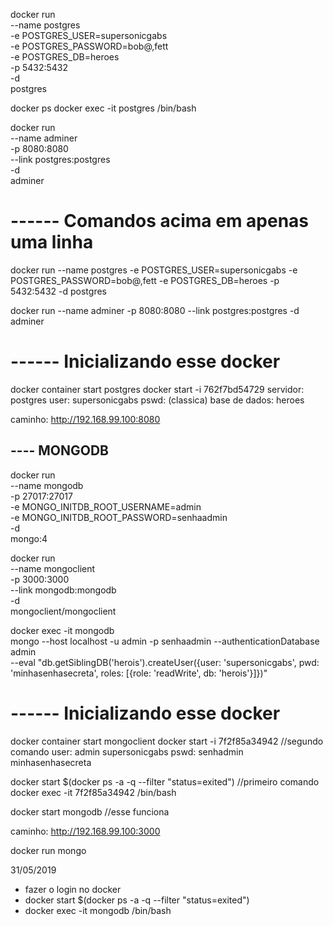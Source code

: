 docker run \
    --name postgres \
    -e POSTGRES_USER=supersonicgabs \
    -e POSTGRES_PASSWORD=bob@,fett \
    -e POSTGRES_DB=heroes \
    -p 5432:5432 \
    -d \
    postgres

docker ps
docker exec -it postgres /bin/bash    

docker run \
    --name adminer \
    -p 8080:8080 \
    --link postgres:postgres \
    -d \
    adminer

# ------ Comandos acima em apenas uma linha
docker run --name postgres -e POSTGRES_USER=supersonicgabs -e POSTGRES_PASSWORD=bob@,fett -e POSTGRES_DB=heroes -p 5432:5432 -d postgres

docker run --name adminer -p 8080:8080 --link postgres:postgres -d adminer    

# ------ Inicializando esse docker
docker container start postgres
docker start -i 762f7bd54729
servidor: postgres
user: supersonicgabs
pswd: (classica)
base de dados: heroes

caminho: http://192.168.99.100:8080

## ---- MONGODB
docker run \
    --name mongodb \
    -p 27017:27017 \
    -e MONGO_INITDB_ROOT_USERNAME=admin \
    -e MONGO_INITDB_ROOT_PASSWORD=senhaadmin \
    -d \
    mongo:4

docker run \
    --name mongoclient \
    -p 3000:3000 \
    --link mongodb:mongodb \
    -d \
    mongoclient/mongoclient

docker exec -it mongodb \
    mongo --host localhost -u admin -p senhaadmin --authenticationDatabase admin \
    --eval "db.getSiblingDB('herois').createUser({user: 'supersonicgabs', pwd: 'minhasenhasecreta', roles: [{role: 'readWrite', db: 'herois'}]})"

# ------ Inicializando esse docker
docker container start mongoclient
docker start -i 7f2f85a34942 //segundo comando
user: admin supersonicgabs
pswd: senhadmin minhasenhasecreta

docker start $(docker ps -a -q --filter "status=exited") //primeiro comando
docker exec -it 7f2f85a34942 /bin/bash

docker start mongodb //esse funciona

caminho: http://192.168.99.100:3000

docker run mongo

31/05/2019
- fazer o login no docker
- docker start $(docker ps -a -q --filter "status=exited")
- docker exec -it mongodb /bin/bash
